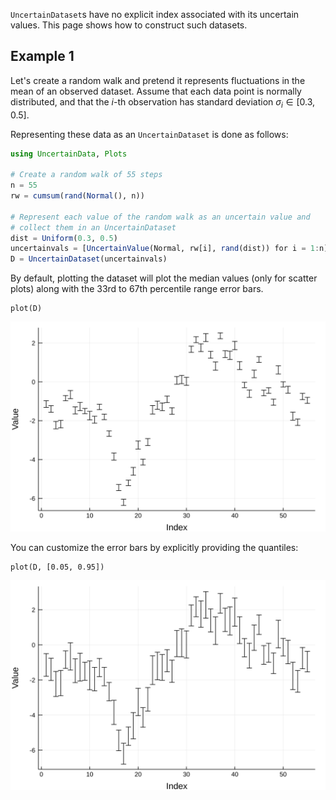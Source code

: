 `UncertainDataset`s have no explicit index associated with its uncertain values. This page shows how to construct such datasets.

## Example 1
Let's create a random walk and pretend it represents fluctuations in the mean
of an observed dataset. Assume that each data point is normally distributed,
and that the $i$-th observation has standard deviation $\sigma_i \in [0.3, 0.5]$.

Representing these data as an `UncertainDataset` is done as follows:

```julia 
using UncertainData, Plots

# Create a random walk of 55 steps
n = 55
rw = cumsum(rand(Normal(), n))

# Represent each value of the random walk as an uncertain value and
# collect them in an UncertainDataset
dist = Uniform(0.3, 0.5)
uncertainvals = [UncertainValue(Normal, rw[i], rand(dist)) for i = 1:n]
D = UncertainDataset(uncertainvals)
```

By default, plotting the dataset will plot the median values (only for scatter plots) along with the 33rd to 67th
percentile range error bars. 

```
plot(D)
```

![](uncertain_value_dataset_plot_defaulterrorbars.svg)

You can customize the error bars by explicitly providing the quantiles:

```
plot(D, [0.05, 0.95])
```

![](uncertain_value_dataset_plot_customerrorbars.svg)